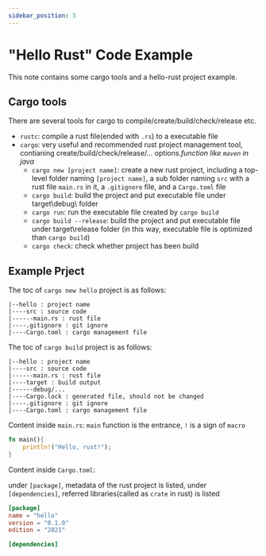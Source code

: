 ```yaml
---
sidebar_position: 3
---
```


# "Hello Rust" Code Example
This note contains some cargo tools and a hello-rust project example.

## Cargo tools
There are several tools for cargo to compile/create/build/check/release etc.
- ```rustc```: compile a rust file(ended with ```.rs```) to a executable file
- ```cargo```: very useful and recommended rust project management tool, contianing  create/build/check/release/... options.*function like ```maven``` in java*
    - ```cargo new [project name]```: create a new rust project, including a top-level folder naming ```[project name]```, a sub folder naming ```src``` with a rust file ```main.rs``` in it, a ```.gitignore``` file, and a ```Cargo.toml``` file
    - ```cargo build```: build the project and put executable file under target\debug\ folder
    - ```cargo run```: run the executable file created by ```cargo build```
    - ```cargo build --release```: build the project and put executable file under target\release folder (in this way, executable file is optimized than ```cargo build```)
    - ```cargo check```: check whether project has been build

## Example Prject
The toc of ```cargo new hello``` project is as follows:
```shell
|--hello : project name
|----src : source code
|------main.rs : rust file
|----.gitignore : git ignore
|----Cargo.toml : cargo management file
```

The toc of ```cargo build``` project is as follows:
```shell
|--hello : project name
|----src : source code
|------main.rs : rust file
|----target : build output
|------debug/...
|----Cargo.lock : generated file, should not be changed
|----.gitignore : git ignore
|----Cargo.toml : cargo management file
```

Content inside ```main.rs```: ```main``` function is the entrance, ```!``` is a sign of ```macro```
```rust
fn main(){
    println!("Hello, rust!");
}
```



Content inside ```Cargo.toml```:

under ```[package]```, metadata of the rust project is listed, under ```[dependencies]```, referred libraries(called as ```crate``` in rust) is listed
```toml
[package]
name = "hello"
version = "0.1.0"
edition = "2021"

[dependencies]
```

